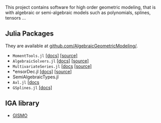 

This project contains software for high order geometric modeling, that is with algebraic or semi-algebraic models such as polynomials, splines, tensors ...

## Julia Packages
They are available at [github.com/AlgebraicGeometricModeling/](https://github.com/AlgebraicGeometricModeling/).

- `MomentTools.jl` [[docs]](https://algebraicgeometricmodeling.github.io/MomentTools.jl/) [[source]](https://github.com/AlgebraicGeometricModeling/MomentTools.jl/) 
- `AlgebraicSolvers.jl` [[docs]](https://algebraicgeometricmodeling.github.io/MultivariateSeries.jl/) [[source]](https://github.com/AlgebraicGeometricModeling/TensorDec.jl) 
- `MultivariateSeries.jl` [[docs](https://algebraicgeometricmodeling.github.io/MultivariateSeries.jl/) [[source]](https://github.com/AlgebraicGeometricModeling/TensorDec.jl) 
- *ensorDec.jl [[docs]](https://algebraicgeometricmodeling.github.io/TensorDec.jl/) [[source]](https://github.com/AlgebraicGeometricModeling/TensorDec.jl) 
- SemiAlgebraicTypes.jl
- `Axl.jl` [[docs](http://axl.inria.fr/doc/Axl.jl/)
- `GSplines.jl` [[docs]](https://AlgebraicGeometricModeling.github.io/GSplines.jl/)

## IGA library

- [GISMO](https://gismo.github.io/)
